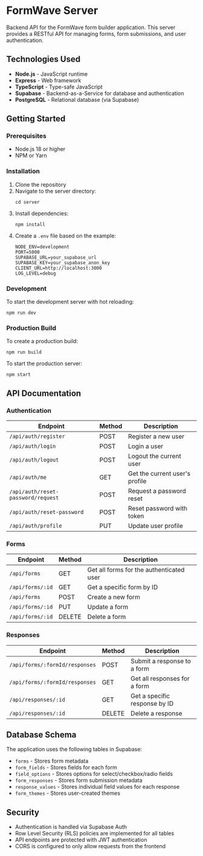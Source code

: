 # FormWave Server

Backend API for the FormWave form builder application. This server provides a RESTful API for managing forms, form submissions, and user authentication.

## Technologies Used

- **Node.js** - JavaScript runtime
- **Express** - Web framework
- **TypeScript** - Type-safe JavaScript
- **Supabase** - Backend-as-a-Service for database and authentication
- **PostgreSQL** - Relational database (via Supabase)

## Getting Started

### Prerequisites

- Node.js 18 or higher
- NPM or Yarn

### Installation

1. Clone the repository
2. Navigate to the server directory:
   ```
   cd server
   ```
3. Install dependencies:
   ```
   npm install
   ```
4. Create a `.env` file based on the example:
   ```
   NODE_ENV=development
   PORT=5000
   SUPABASE_URL=your_supabase_url
   SUPABASE_KEY=your_supabase_anon_key
   CLIENT_URL=http://localhost:3000
   LOG_LEVEL=debug
   ```

### Development

To start the development server with hot reloading:

```
npm run dev
```

### Production Build

To create a production build:

```
npm run build
```

To start the production server:

```
npm start
```

## API Documentation

### Authentication

| Endpoint | Method | Description |
|----------|--------|-------------|
| `/api/auth/register` | POST | Register a new user |
| `/api/auth/login` | POST | Login a user |
| `/api/auth/logout` | POST | Logout the current user |
| `/api/auth/me` | GET | Get the current user's profile |
| `/api/auth/reset-password/request` | POST | Request a password reset |
| `/api/auth/reset-password` | POST | Reset password with token |
| `/api/auth/profile` | PUT | Update user profile |

### Forms

| Endpoint | Method | Description |
|----------|--------|-------------|
| `/api/forms` | GET | Get all forms for the authenticated user |
| `/api/forms/:id` | GET | Get a specific form by ID |
| `/api/forms` | POST | Create a new form |
| `/api/forms/:id` | PUT | Update a form |
| `/api/forms/:id` | DELETE | Delete a form |

### Responses

| Endpoint | Method | Description |
|----------|--------|-------------|
| `/api/forms/:formId/responses` | POST | Submit a response to a form |
| `/api/forms/:formId/responses` | GET | Get all responses for a form |
| `/api/responses/:id` | GET | Get a specific response by ID |
| `/api/responses/:id` | DELETE | Delete a response |

## Database Schema

The application uses the following tables in Supabase:

- `forms` - Stores form metadata
- `form_fields` - Stores fields for each form
- `field_options` - Stores options for select/checkbox/radio fields
- `form_responses` - Stores form submission metadata
- `response_values` - Stores individual field values for each response
- `form_themes` - Stores user-created themes

## Security

- Authentication is handled via Supabase Auth
- Row Level Security (RLS) policies are implemented for all tables
- API endpoints are protected with JWT authentication
- CORS is configured to only allow requests from the frontend 